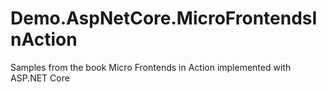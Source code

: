# Demo.AspNetCore.MicroFrontendsInAction
Samples from the book Micro Frontends in Action implemented with ASP.NET Core
